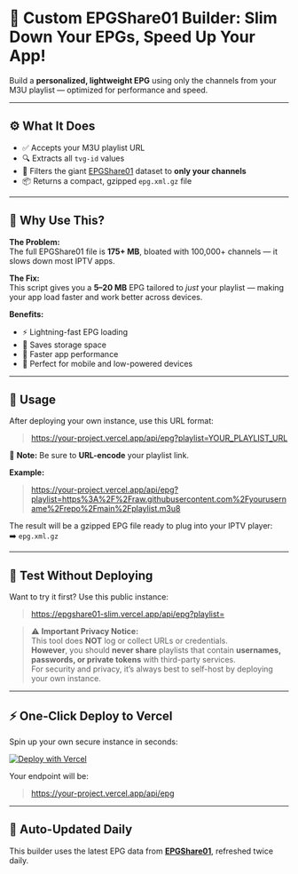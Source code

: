 # 🧰 Custom EPGShare01 Builder: Slim Down Your EPGs, Speed Up Your App!

Build a **personalized, lightweight EPG** using only the channels from your M3U playlist — optimized for performance and speed.

---

## ⚙️ What It Does

- ✅ Accepts your M3U playlist URL  
- 🔍 Extracts all `tvg-id` values  
- 🧹 Filters the giant [EPGShare01](https://epgshare01.online/) dataset to **only your channels**  
- 📦 Returns a compact, gzipped `epg.xml.gz` file

---

## 🤔 Why Use This?

**The Problem:**  
The full EPGShare01 file is **175+ MB**, bloated with 100,000+ channels — it slows down most IPTV apps.

**The Fix:**  
This script gives you a **5–20 MB** EPG tailored to *just* your playlist — making your app load faster and work better across devices.

**Benefits:**
- ⚡ Lightning-fast EPG loading  
- 💾 Saves storage space  
- 🚀 Faster app performance  
- 📱 Perfect for mobile and low-powered devices  

---

## 🚀 Usage

After deploying your own instance, use this URL format:

> https://your-project.vercel.app/api/epg?playlist=YOUR_PLAYLIST_URL

🔐 **Note:** Be sure to **URL-encode** your playlist link.

**Example:**

> https://your-project.vercel.app/api/epg?playlist=https%3A%2F%2Fraw.githubusercontent.com%2Fyourusername%2Frepo%2Fmain%2Fplaylist.m3u8

The result will be a gzipped EPG file ready to plug into your IPTV player:  
➡️ `epg.xml.gz`

---

## 🧪 Test Without Deploying

Want to try it first? Use this public instance:

> https://epgshare01-slim.vercel.app/api/epg?playlist=

> ⚠️ **Important Privacy Notice:**  
> This tool does **NOT** log or collect URLs or credentials.  
> **However**, you should **never share** playlists that contain **usernames, passwords, or private tokens** with third-party services.  
> For security and privacy, it’s always best to self-host by deploying your own instance.

---

## ⚡ One-Click Deploy to Vercel

Spin up your own secure instance in seconds:

[![Deploy with Vercel](https://vercel.com/button)](https://vercel.com/new/clone?repository-url=https://github.com/dtankdempsey2/epgshare01-slim&project-name=epgshare01-to-json&repository-name=epgshare01-slim)

Your endpoint will be:  

> https://your-project.vercel.app/api/epg

---

## 📅 Auto-Updated Daily

This builder uses the latest EPG data from **[EPGShare01](https://epgshare01.online/)**, refreshed twice daily.
